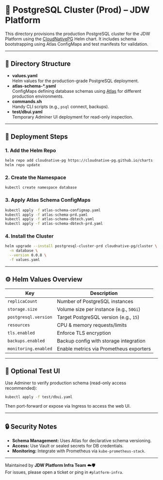 # 🐘 PostgreSQL Cluster (Prod) – JDW Platform

This directory provisions the production PostgreSQL cluster for the JDW Platform using
the [CloudNativePG](https://cloudnative-pg.io/) Helm chart. It includes schema bootstrapping using Atlas ConfigMaps and
test manifests for validation.

---

## 📁 Directory Structure

- **values.yaml**  
  Helm values for the production-grade PostgreSQL deployment.
- **atlas-schema-*.yaml**  
  ConfigMaps defining database schemas using [Atlas](https://atlasgo.io/) for different production environments.
- **commands.sh**  
  Handy CLI scripts (e.g., `psql` connect, backups).
- **test/dbui.yaml**  
  Temporary Adminer UI deployment for read-only inspection.

---

## 🚀 Deployment Steps

### 1. Add the Helm Repo

```bash
helm repo add cloudnative-pg https://cloudnative-pg.github.io/charts
helm repo update
```

### 2. Create the Namespace

```bash
kubectl create namespace database
```

### 3. Apply Atlas Schema ConfigMaps

```bash
kubectl apply -f atlas-schema-configmap.yaml
kubectl apply -f atlas-schema-prd.yaml
kubectl apply -f atlas-schema-dbtech.yaml
kubectl apply -f atlas-schema-dbtech-prd.yaml
```

### 4. Install the Cluster

```bash
helm upgrade --install postgresql-cluster-prd cloudnative-pg/cluster \
  -n database \
  --version 0.0.8 \
  -f values.yaml
```

---

## ⚙️ Helm Values Overview

| Key                  | Description                             |
|----------------------|-----------------------------------------|
| `replicaCount`       | Number of PostgreSQL instances          |
| `storage.size`       | Volume size per instance (e.g., `50Gi`) |
| `postgresql.version` | Target PostgreSQL version (e.g., `15`)  |
| `resources`          | CPU & memory requests/limits            |
| `tls.enabled`        | Enforce TLS encryption                  |
| `backups.enabled`    | Backup config with storage integration  |
| `monitoring.enabled` | Enable metrics via Prometheus exporters |

---

## 🧪 Optional Test UI

Use Adminer to verify production schema (read-only access recommended):

```bash
kubectl apply -f test/dbui.yaml
```

Then port-forward or expose via Ingress to access the web UI.

---

## 🔒 Security Notes

- **Schema Management:** Uses Atlas for declarative schema versioning.
- **Access:** Use Vault or sealed secrets for DB credentials.
- **Monitoring:** Integrate with Prometheus via `kube-prometheus-stack`.

---

Maintained by **JDW Platform Infra Team** ☁️🛡️  
For issues, please open a ticket or ping in `#platform-infra`.
